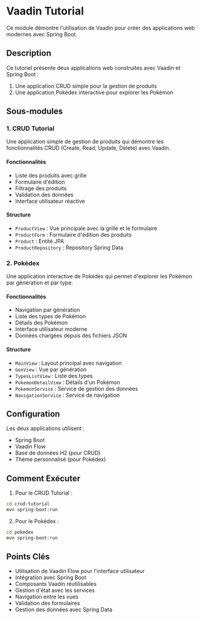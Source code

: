 # Vaadin Tutorial

Ce module démontre l'utilisation de Vaadin pour créer des applications web modernes avec Spring Boot.

## Description

Ce tutoriel présente deux applications web construites avec Vaadin et Spring Boot :
1. Une application CRUD simple pour la gestion de produits
2. Une application Pokédex interactive pour explorer les Pokémon

## Sous-modules

### 1. CRUD Tutorial

Une application simple de gestion de produits qui démontre les fonctionnalités CRUD (Create, Read, Update, Delete) avec Vaadin.

#### Fonctionnalités
- Liste des produits avec grille
- Formulaire d'édition
- Filtrage des produits
- Validation des données
- Interface utilisateur réactive

#### Structure
- `ProductView` : Vue principale avec la grille et le formulaire
- `ProductForm` : Formulaire d'édition des produits
- `Product` : Entité JPA
- `ProductRepository` : Repository Spring Data

### 2. Pokédex

Une application interactive de Pokédex qui permet d'explorer les Pokémon par génération et par type.

#### Fonctionnalités
- Navigation par génération
- Liste des types de Pokémon
- Détails des Pokémon
- Interface utilisateur moderne
- Données chargées depuis des fichiers JSON

#### Structure
- `MainView` : Layout principal avec navigation
- `GenView` : Vue par génération
- `TypesListView` : Liste des types
- `PokemonDetailView` : Détails d'un Pokémon
- `PokemonService` : Service de gestion des données
- `NavigationService` : Service de navigation

## Configuration

Les deux applications utilisent :
- Spring Boot
- Vaadin Flow
- Base de données H2 (pour CRUD)
- Thème personnalisé (pour Pokédex)

## Comment Exécuter

1. Pour le CRUD Tutorial :
```bash
cd crud-tutorial
mvn spring-boot:run
```

2. Pour le Pokédex :
```bash
cd pokedex
mvn spring-boot:run
```

## Points Clés

- Utilisation de Vaadin Flow pour l'interface utilisateur
- Intégration avec Spring Boot
- Composants Vaadin réutilisables
- Gestion d'état avec les services
- Navigation entre les vues
- Validation des formulaires
- Gestion des données avec Spring Data 